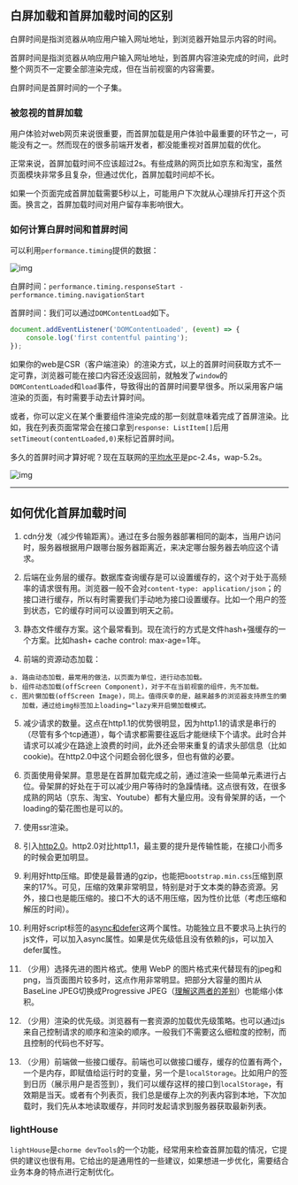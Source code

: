 ## 白屏加载和首屏加载时间的区别

白屏时间是指浏览器从响应用户输入网址地址，到浏览器开始显示内容的时间。

首屏时间是指浏览器从响应用户输入网址地址，到首屏内容渲染完成的时间，此时整个网页不一定要全部渲染完成，但在当前视窗的内容需要。

白屏时间是首屏时间的一个子集。

### 被忽视的首屏加载

用户体验对web网页来说很重要，而首屏加载是用户体验中最重要的环节之一，可能没有之一。然而现在的很多前端开发者，都没能重视对首屏加载的优化。

正常来说，首屏加载时间不应该超过2s。有些成熟的网页比如京东和淘宝，虽然页面模块非常多且复杂，但通过优化，首屏加载时间却不长。

如果一个页面完成首屏加载需要5秒以上，可能用户下次就从心理排斥打开这个页面。换言之，首屏加载时间对用户留存率影响很大。

### 如何计算白屏时间和首屏时间

可以利用`performance.timing`提供的数据：

![img](C:\Users\Administrator\Desktop\markdown笔记\首屏时间和白屏时间\images\1.jpg)

白屏时间：`performance.timing.responseStart - performance.timing.navigationStart`

首屏时间：我们可以通过`DOMContentLoad`如下。

```js
document.addEventListener('DOMContentLoaded', (event) => {
    console.log('first contentful painting');
});
```

如果你的web是CSR（客户端渲染）的渲染方式，以上的首屏时间获取方式不一定可靠，浏览器可能在接口内容还没返回前，就触发了`window`的`DOMContentLoaded`和`load`事件，导致得出的首屏时间要早很多。所以采用客户端渲染的页面，有时需要手动去计算时间。

或者，你可以定义在某个重要组件渲染完成的那一刻就意味着完成了首屏渲染。比如，我在列表页面常常会在接口拿到`response: ListItem[]`后用`setTimeout(contentLoaded,0)`来标记首屏时间。



多久的首屏时间才算好呢？现在互联网的[平均水平](https://link.zhihu.com/?target=https%3A//httparchive.org/reports/loading-speed)是pc-2.4s，wap-5.2s。

![img](C:\Users\Administrator\Desktop\markdown笔记\首屏时间和白屏时间\images\2.jpg)

------

## 如何优化首屏加载时间

1. cdn分发（减少传输距离）。通过在多台服务器部署相同的副本，当用户访问时，服务器根据用户跟哪台服务器距离近，来决定哪台服务器去响应这个请求。

2. 后端在业务层的缓存。数据库查询缓存是可以设置缓存的，这个对于处于高频率的请求很有用。浏览器一般不会对`content-type: application/json`；的接口进行缓存，所以有时需要我们手动地为接口设置缓存。比如一个用户的签到状态，它的缓存时间可以设置到明天之前。

3. 静态文件缓存方案。这个最常看到。现在流行的方式是文件hash+强缓存的一个方案。比如hash+ cache control: max-age=1年。

4. 前端的资源动态加载：

```text
a. 路由动态加载，最常用的做法，以页面为单位，进行动态加载。
b. 组件动态加载(offScreen Component)，对于不在当前视窗的组件，先不加载。
c. 图片懒加载(offScreen Image)，同上。值得庆幸的是，越来越多的浏览器支持原生的懒
   加载，通过给img标签加上loading="lazy来开启懒加载模式。 
```

5. 减少请求的数量。这点在http1.1的优势很明显，因为http1.1的请求是串行的（尽管有多个tcp通道），每个请求都需要往返后才能继续下个请求。此时合并请求可以减少在路途上浪费的时间，此外还会带来重复的请求头部信息（比如cookie)。在http2.0中这个问题会弱化很多，但也有做的必要。

6. 页面使用骨架屏。意思是在首屏加载完成之前，通过渲染一些简单元素进行占位。骨架屏的好处在于可以减少用户等待时的急躁情绪。这点很有效，在很多成熟的网站（京东、淘宝、Youtube）都有大量应用。没有骨架屏的话，一个loading的菊花图也是可以的。

7. 使用ssr渲染。

8. 引入[http2.0](https://link.zhihu.com/?target=https%3A//www.digitalocean.com/community/tutorials/http-1-1-vs-http-2-what-s-the-difference)。http2.0对比http1.1，最主要的提升是传输性能，在接口小而多的时候会更加明显。

9. 利用好http压缩。即使是最普通的gzip，也能把`bootstrap.min.css`压缩到原来的17%。可见，压缩的效果非常明显，特别是对于文本类的静态资源。另外，接口也是能压缩的。接口不大的话不用压缩，因为性价比低（考虑压缩和解压的时间）。



10. 利用好script标签的[async和defer](https://link.zhihu.com/?target=https%3A//stackoverflow.com/questions/10808109/script-tag-async-defer)这两个属性。功能独立且不要求马上执行的js文件，可以加入async属性。如果是优先级低且没有依赖的js，可以加入defer属性。

11. （少用）选择先进的图片格式。使用 WebP 的图片格式来代替现有的jpeg和png，当页面图片较多时，这点作用非常明显。把部分大容量的图片从BaseLine JPEG切换成Progressive JPEG（[理解这两者的差别](https://link.zhihu.com/?target=https%3A//images.guide/%23choosing-an-image-format)）也能缩小体积。

12. （少用）渲染的优先级。浏览器有一套资源的加载优先级策略。也可以通过js来自己控制请求的顺序和渲染的顺序。一般我们不需要这么细粒度的控制，而且控制的代码也不好写。

13. （少用）前端做一些接口缓存。前端也可以做接口缓存，缓存的位置有两个，一个是内存，即赋值给运行时的变量，另一个是`localStorage`。比如用户的签到日历（展示用户是否签到），我们可以缓存这样的接口到`localStorage`，有效期是当天。或者有个列表页，我们总是缓存上次的列表内容到本地，下次加载时，我们先从本地读取缓存，并同时发起请求到服务器获取最新列表。

### lightHouse

`lightHouse`是`chorme devTools`的一个功能，经常用来检查首屏加载的情况，它提供的建议也很有用。它给出的是通用性的一些建议，如果想进一步优化，需要结合业务本身的特点进行定制优化。